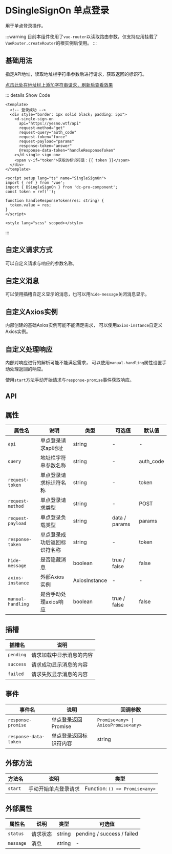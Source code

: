 # DSingleSignOn 单点登录

用于单点登录操作。

:::warning
目前本组件使用了`vue-router`以读取路由参数，仅支持应用挂载了`VueRouter.createRouter`的根实例后使用。
:::

## 基础用法

指定API地址，读取地址栏字符串参数后进行请求，获取返回的标识符。

[点击此处在地址栏上添加字符串请求，刷新后查看效果](dSingleSignOn.html?auth_code=123456)

<d-single-sign-on-demo-basic></d-single-sign-on-demo-basic>

::: details Show Code

```vue{5,7,9,11}
<template>
  <!-- 登录成功 -->
  <div style="border: 1px solid black; padding: 5px">
    <d-single-sign-on
      api="https://yesno.wtf/api"
      request-method="get"
      request-query="auth_code"
      request-token="force"
      request-payload="params"
      response-token="answer"
      @response-data-token="handleResponseToken"
    ></d-single-sign-on>
    <span v-if="token">获取的标识符是：{{ token }}</span>
  </div>
</template>

<script setup lang="ts" name="SingleSignOn">
import { ref } from 'vue';
import { DSingleSignOn } from 'dc-pro-component';
const token = ref('');

function handleResponseToken(res: string) {
  token.value = res;
}
</script>

<style lang="scss" scoped></style>
```

:::

## 自定义请求方式

可以自定义请求与响应的参数名称。

## 自定义消息

可以使用插槽自定义显示的消息，也可以用`hide-message`关闭消息显示。

## 自定义Axios实例

内部创建的基础Axios实例可能不能满足需求，
可以使用`axios-instance`自定义Axios实例。

## 自定义处理响应

内部对响应进行的解析可能不能满足需求，
可以使用`manual-handling`属性设置手动处理返回的响应。

使用`start`方法手动开始请求与`response-promise`事件获取响应。

## API

## 属性

| 属性名 | 说明 | 类型 | 可选值 | 默认值 |
|--------|------|------|--------|--------|
| `api` | 单点登录请求api地址 | string | - | - |
| `query` | 地址栏字符串参数名称 | string | - | auth_code
| `request-token` | 单点登录请求标识符名称 | string | - | token
| `request-method` | 单点登录请求类型 | string | - | POST
| `request-payload` | 单点登录负载类型 | string | data / params | params
| `response-token` | 单点登录成功后返回标识符名称 | string | - | token
| `hide-message` | 是否隐藏消息 | boolean | true / false | false
| `axios-instance` | 外部Axios实例 | AxiosInstance | - | -
| `manual-handling` | 是否手动处理axios响应 | boolean | true / false | false

## 插槽

| 插槽名 | 说明 |
|--------|------|
| `pending` | 请求加载中显示消息的内容 |
| `success` | 请求成功显示消息的内容 |
| `failed` | 请求失败显示消息的内容 |

## 事件

| 事件名 | 说明 | 回调参数 |
|--------|-------|----------|
| `response-promise` | 单点登录返回Promise | `Promise<any> \| AxiosPromise<any>`
| `response-data-token` | 单点登录返回标识符内容 | string

## 外部方法

| 方法名 | 说明 | 类型 |
|--------|------|------|
| `start` | 手动开始单点登录请求 | Function: `() => Promise<any>` |  

## 外部属性

| 属性名 | 说明 | 类型 | 可选值 |
|--------|------|------|--------|
| `status` | 请求状态 | string | pending / success / failed |
| `message` | 消息 | string | - |
